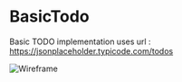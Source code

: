 # BasicTodo
Basic TODO implementation 
  uses url : https://jsonplaceholder.typicode.com/todos
  
  ![Wireframe](https://octodex.github.com/images/yaktocat.png)
